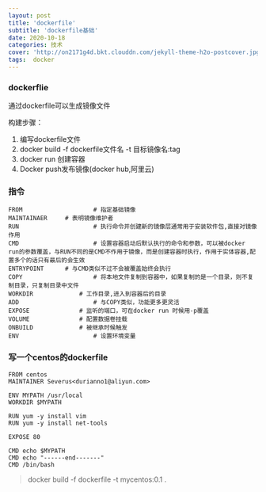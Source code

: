 ```yaml
---
layout: post
title: 'dockerfile'
subtitle: 'dockerfile基础'
date: 2020-10-18
categories: 技术
cover: 'http://on2171g4d.bkt.clouddn.com/jekyll-theme-h2o-postcover.jpg'
tags:  docker
---
```


### dockerflie ###

通过dockerfile可以生成镜像文件

构建步骤：

1. 编写dockerfile文件
2. docker build -f dockerfile文件名 -t 目标镜像名:tag
3. docker run 创建容器 
4. Docker push发布镜像(docker hub,阿里云)





### 指令 ###

```shell
FROM					# 指定基础镜像 
MAINTAINAER		# 表明镜像维护者
RUN 					# 执行命令并创建新的镜像层通常用于安装软件包,直接对镜像作用
CMD 					# 设置容器启动后默认执行的命令和参数，可以被docker run的参数覆盖，与RUN不同的是CMD不作用于镜像，而是创建容器时执行，作用于实体容器,配置多个的话只有最后的会生效
ENTRYPOINT		# 与CMD类似不过不会被覆盖始终会执行
COPY 					# 将本地文件复制到容器中，如果复制的是一个目录，则不复制目录，只复制目录中文件
WORKDIR				# 工作目录,进入到容器后的目录
ADD 					# 与COPY类似，功能更多更灵活
EXPOSE 				# 监听的端口，可在docker run 时候用-p覆盖
VOLUME 				# 配置数据卷挂载
ONBUILD 			# 被继承时候触发
ENV						# 设置环境变量
```



### 写一个centos的dockerfile ###

```shell
FROM centos
MAINTAINER Severus<durianno1@aliyun.com>

ENV MYPATH /usr/local
WORKDIR $MYPATH

RUN yum -y install vim
RUN yum -y install net-tools

EXPOSE 80

CMD echo $MYPATH
CMD echo "------end-------"
CMD /bin/bash
```

> docker build -f dockerfile -t mycentos:0.1 . 

